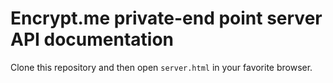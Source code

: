 # Encrypt.me private-end point server API documentation

Clone this repository and then open `server.html` in your favorite browser.
